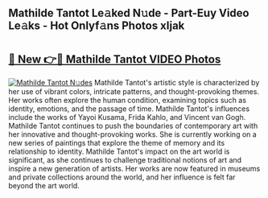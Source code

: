 ## Mathilde Tantot Le𝚊ked N𝚞de - Part-Euy Video Le𝚊ks - Hot Onlyf𝚊ns Photos xIjak

# <h2><a href="http://ab47535.deff.icu/?id=Mathilde+Tantot">🔗 New 👉🔴 Mathilde Tantot VIDEO Photos</a></h2>

[![Mathilde Tantot N𝚞des](https://i.imgur.com/rIISA9y.gif)](http://ab47535.deff.icu/?id=Mathilde+Tantot)
Mathilde Tantot's artistic style is characterized by her use of vibrant colors, intricate patterns, and thought-provoking themes. Her works often explore the human condition, examining topics such as identity, emotions, and the passage of time. Mathilde Tantot's influences include the works of Yayoi Kusama, Frida Kahlo, and Vincent van Gogh. Mathilde Tantot continues to push the boundaries of contemporary art with her innovative and thought-provoking works. She is currently working on a new series of paintings that explore the theme of memory and its relationship to identity. Mathilde Tantot's impact on the art world is significant, as she continues to challenge traditional notions of art and inspire a new generation of artists. Her works are now featured in museums and private collections around the world, and her influence is felt far beyond the art world.
